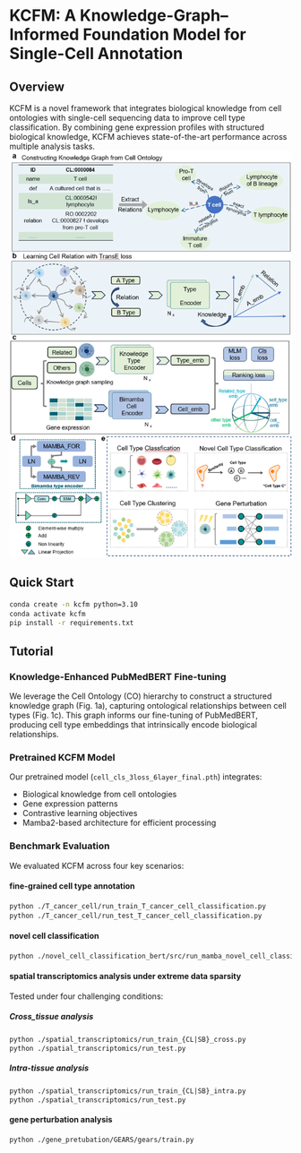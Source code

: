 # KCFM: A Knowledge-Graph–Informed Foundation Model for Single-Cell Annotation

## Overview
KCFM is a novel framework that integrates biological knowledge from cell ontologies with single-cell sequencing data to improve cell type classification. By combining gene expression profiles with structured biological knowledge, KCFM achieves state-of-the-art performance across multiple analysis tasks.
![KCFM framework](./workflow.png)

## Quick Start
```bash
conda create -n kcfm python=3.10
conda activate kcfm
pip install -r requirements.txt
```

## Tutorial

### Knowledge-Enhanced PubMedBERT Fine-tuning
We leverage the Cell Ontology (CO) hierarchy to construct a structured knowledge graph (Fig. 1a), capturing ontological relationships between cell types (Fig. 1c). This graph informs our fine-tuning of PubMedBERT, producing cell type embeddings that intrinsically encode biological relationships.

### Pretrained KCFM Model
Our pretrained model (`cell_cls_3loss_6layer_final.pth`) integrates:
- Biological knowledge from cell ontologies
- Gene expression patterns
- Contrastive learning objectives
- Mamba2-based architecture for efficient processing

### Benchmark Evaluation
We evaluated KCFM across four key scenarios:

#### fine-grained cell type annotation
```bash
python ./T_cancer_cell/run_train_T_cancer_cell_classification.py
python ./T_cancer_cell/run_test_T_cancer_cell_classification.py
```

#### novel cell classification
```bash
python ./novel_cell_classification_bert/src/run_mamba_novel_cell_classification_difficulty.py
```

#### spatial transcriptomics analysis under extreme data sparsity
Tested under four challenging conditions:

##### Cross_tissue analysis
```angular2html
python ./spatial_transcriptomics/run_train_{CL|SB}_cross.py
python ./spatial_transcriptomics/run_test.py
```

##### ​Intra-tissue analysis
```angular2html
python ./spatial_transcriptomics/run_train_{CL|SB}_intra.py
python ./spatial_transcriptomics/run_test.py
```

#### gene perturbation analysis
```angular2html
python ./gene_pretubation/GEARS/gears/train.py
```

